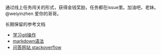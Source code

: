 通过线上任务闯关的形式，获得金钱奖励，任务都在issue里。加油吧，老妹。@weiyinzhen
爱你的哥哥。

长期保留的参考文档
- [学习git操作](https://www.liaoxuefeng.com/wiki/896043488029600)
- [markdown语法](https://www.jianshu.com/p/191d1e21f7ed)
- [问答网站 stackoverflow](https://stackoverflow.com/)
